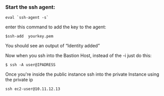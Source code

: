 ### Start the ssh agent:
```
eval `ssh-agent -s`
```


enter this command to add the key to the agent:


```
$ssh-add  yourkey.pem
```

You should see an output of “Identity added”

Now when you ssh into the Bastion Host, instead of the -i just do this:
```
$ ssh -A user@IPADRESS
```

Once you're inside the public instance ssh into the private Instance using the private ip
```
ssh ec2-user@10.11.12.13
```
